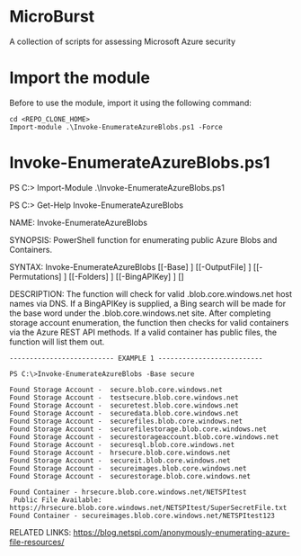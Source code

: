 # MicroBurst
A collection of scripts for assessing Microsoft Azure security

# Import the module
Before to use the module, import it using the following command:

```
cd <REPO_CLONE_HOME>
Import-module .\Invoke-EnumerateAzureBlobs.ps1 -Force
```

# Invoke-EnumerateAzureBlobs.ps1
PS C:\> Import-Module .\Invoke-EnumerateAzureBlobs.ps1

PS C:\> Get-Help Invoke-EnumerateAzureBlobs

NAME: Invoke-EnumerateAzureBlobs
    
SYNOPSIS: PowerShell function for enumerating public Azure Blobs and Containers.
        
SYNTAX: Invoke-EnumerateAzureBlobs [[-Base] <String>] [[-OutputFile] <String>] [[-Permutations] <String>] [[-Folders] <String>] [[-BingAPIKey] <String>] [<CommonParameters>]
        
DESCRIPTION: The function will check for valid .blob.core.windows.net host names via DNS. 
If a BingAPIKey is supplied, a Bing search will be made for the base word under the .blob.core.windows.net site.
After completing storage account enumeration, the function then checks for valid containers via the Azure REST API methods.
If a valid container has public files, the function will list them out.
	
    -------------------------- EXAMPLE 1 --------------------------
    
    PS C:\>Invoke-EnumerateAzureBlobs -Base secure
    
    Found Storage Account -  secure.blob.core.windows.net
    Found Storage Account -  testsecure.blob.core.windows.net
    Found Storage Account -  securetest.blob.core.windows.net
    Found Storage Account -  securedata.blob.core.windows.net
    Found Storage Account -  securefiles.blob.core.windows.net
    Found Storage Account -  securefilestorage.blob.core.windows.net
    Found Storage Account -  securestorageaccount.blob.core.windows.net
    Found Storage Account -  securesql.blob.core.windows.net
    Found Storage Account -  hrsecure.blob.core.windows.net
    Found Storage Account -  secureit.blob.core.windows.net
    Found Storage Account -  secureimages.blob.core.windows.net
    Found Storage Account -  securestorage.blob.core.windows.net
    
    Found Container - hrsecure.blob.core.windows.net/NETSPItest
     Public File Available: https://hrsecure.blob.core.windows.net/NETSPItest/SuperSecretFile.txt
    Found Container - secureimages.blob.core.windows.net/NETSPItest123	
	
RELATED LINKS: https://blog.netspi.com/anonymously-enumerating-azure-file-resources/
